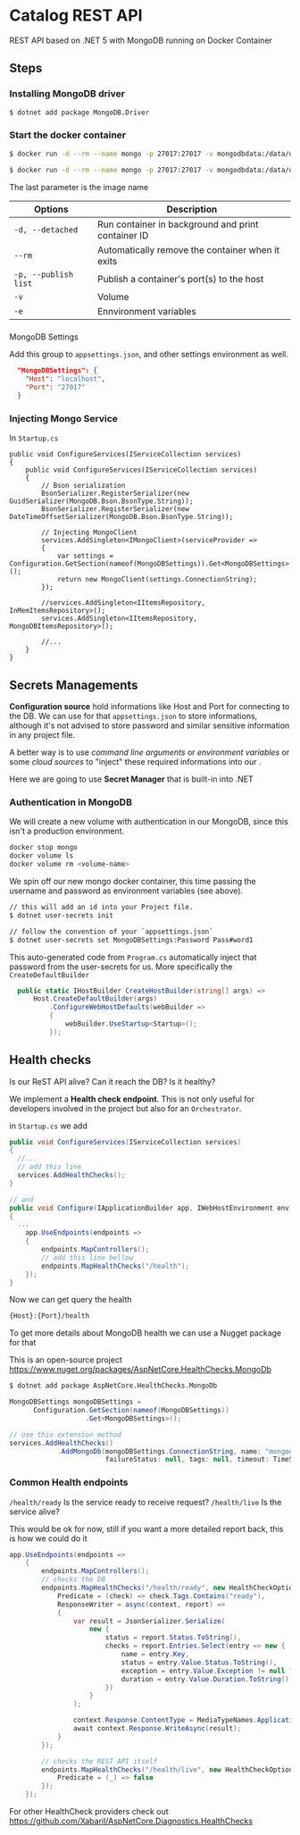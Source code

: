 # Catalog REST API

REST API based on .NET 5 with MongoDB running on Docker Container

## Steps

### Installing MongoDB driver

```sh
$ dotnet add package MongoDB.Driver
```

### Start the docker container

```sh
$ docker run -d --rm --name mongo -p 27017:27017 -v mongodbdata:/data/db mongo
```

```sh
$ docker run -d --rm --name mongo -p 27017:27017 -v mongodbdata:/data/db -e MONGO_INITDB_ROOT_USERNAME=mongoadmin -e MONGO_INITDB_ROOT_PASSWORD=Pass#word1 mongo
```

The last parameter is the image name

Options | Description
---------|----------
 `-d, --detached` | Run container in background and print container ID
`--rm` | Automatically remove the container when it exits 
`-p, --publish list` | Publish a container's port(s) to the host
`-v` | Volume
`-e` | Ennvironment variables

###

MongoDB Settings

Add this group to `appsettings.json`, and other settings environment as well.

```json
  "MongoDBSettings": {
    "Host": "localhost",
    "Port": "27017"
  }
```

### Injecting Mongo Service

In `Startup.cs`
```
public void ConfigureServices(IServiceCollection services)
{
    public void ConfigureServices(IServiceCollection services)
    {
        // Bson serialization
        BsonSerializer.RegisterSerializer(new GuidSerializer(MongoDB.Bson.BsonType.String));
        BsonSerializer.RegisterSerializer(new DateTimeOffsetSerializer(MongoDB.Bson.BsonType.String));

        // Injecting MongoClient
        services.AddSingleton<IMongoClient>(serviceProvider =>
        {
            var settings = Configuration.GetSection(nameof(MongoDBSettings)).Get<MongoDBSettings>();
            return new MongoClient(settings.ConnectionString);
        });

        //services.AddSingleton<IItemsRepository, InMemItemsRepository>();
        services.AddSingleton<IItemsRepository, MongoDBItemsRepository>();
        
        //...
    }
}
```

## Secrets Managements

**Configuration source** hold informations like Host and Port for connecting to the DB.
We can use for that `appsettings.json` to store informations, although it's not advised to store password and similar sensitive information in any project file.

A better way is to use _command line arguments_ or _environment variables_ or some _cloud sources_ to "inject" these required informations into our .

Here we are going to use **Secret Manager** that is built-in into .NET

### Authentication in MongoDB

We will create a new volume with authentication in our MongoDB, since this isn't a production environment.

```sh
docker stop mongo
docker volume ls
docker volume rm <volume-name>
```

We spin off our new mongo docker container, this time passing the username and password as environment variables (see above).

```sh
// this will add an id into your Project file.
$ dotnet user-secrets init

// follow the convention of your `appsettings.json`
$ dotnet user-secrets set MongoDBSettings:Password Pass#word1 
```

This auto-generated code from `Program.cs` automatically inject that password from the user-secrets for us. More specifically the `CreateDefaultBuilder`

```cs
  public static IHostBuilder CreateHostBuilder(string[] args) =>
      Host.CreateDefaultBuilder(args)
          .ConfigureWebHostDefaults(webBuilder =>
          {
              webBuilder.UseStartup<Startup>();
          });
```

## Health checks

Is our ReST API alive?
Can it reach the DB?
Is it healthy?

We implement a **Health check endpoint**.
This is not only useful for developers involved in the project but also for an `Orchestrator`.

in `Startup.cs` we add

```cs
public void ConfigureServices(IServiceCollection services)
{
  //...
  // add this line
  services.AddHealthChecks();
}

// and 
public void Configure(IApplicationBuilder app, IWebHostEnvironment env)
{
  ...
    app.UseEndpoints(endpoints =>
    {
        endpoints.MapControllers();
        // add this line bellow
        endpoints.MapHealthChecks("/health");
    });
}
```

Now we can get query the health

```sh
{Host}:{Port}/health
```

To get more details about MongoDB health we can use a Nugget package for that

This is an open-source project
<https://www.nuget.org/packages/AspNetCore.HealthChecks.MongoDb>

```sh
$ dotnet add package AspNetCore.HealthChecks.MongoDb
```

```cs
MongoDBSettings mongoDBSettings = 
      Configuration.GetSection(nameof(MongoDBSettings))
                   .Get<MongoDBSettings>();

// use this extension method
services.AddHealthChecks()
            .AddMongoDb(mongoDBSettings.ConnectionString, name: "mongodb",
                        failureStatus: null, tags: null, timeout: TimeSpan.FromSeconds(3));
```

### Common Health endpoints

`/health/ready` Is the service ready to receive request?
`/health/live` Is the service alive?

This would be ok for now, still if you want a more detailed report back, this is how we could do it

```cs
app.UseEndpoints(endpoints =>
    {
        endpoints.MapControllers();
        // checks the DB
        endpoints.MapHealthChecks("/health/ready", new HealthCheckOptions{
            Predicate = (check) => check.Tags.Contains("ready"),
            ResponseWriter = async(context, report) =>
            {
                var result = JsonSerializer.Serialize(
                    new {
                        status = report.Status.ToString(),
                        checks = report.Entries.Select(entry => new {
                            name = entry.Key,
                            status = entry.Value.Status.ToString(),
                            exception = entry.Value.Exception != null ? entry.Value.Exception.Message : "none",
                            duration = entry.Value.Duration.ToString()                                
                        })
                    }
                );

                context.Response.ContentType = MediaTypeNames.Application.Json;
                await context.Response.WriteAsync(result);
            }
        });

        // checks the REST API itself
        endpoints.MapHealthChecks("/health/live", new HealthCheckOptions{
            Predicate = (_) => false
        });
    });
```

For other HealthCheck providers check out <https://github.com/Xabaril/AspNetCore.Diagnostics.HealthChecks>
